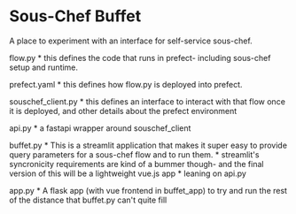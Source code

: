 Sous-Chef Buffet
================

A place to experiment with an interface for self-service sous-chef. 

flow.py 
	* this defines the code that runs in prefect- including sous-chef setup and runtime.

prefect.yaml
	* this defines how flow.py is deployed into prefect.

souschef_client.py
	* this defines an interface to interact with that flow once it is deployed, and other details about the prefect environment

api.py
	* a fastapi wrapper around souschef_client

buffet.py
	* This is a streamlit application that makes it super easy to provide query parameters for a sous-chef flow and to run them.
	* streamlit's syncronicity requirements are kind of a bummer though- and the final version of this will be a lightweight vue.js app
	* leaning on api.py 
	

app.py
	* A flask app (with vue frontend in buffet_app) to try and run the rest of the distance that buffet.py can't quite fill
	